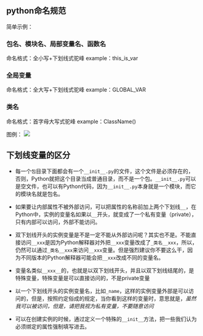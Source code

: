 ## python命名规范

简单示例：
### 包名、模块名、局部变量名、函数名
命名格式：全小写+下划线式驼峰
example：this_is_var

### 全局变量
命名格式：全大写+下划线式驼峰
example：GLOBAL_VAR

### 类名
命名格式：首字母大写式驼峰
example：ClassName()

图例：
![](http://7xq50z.com5.z0.glb.clouddn.com/python-norm.png)

## 下划线变量的区分

- 每一个`包`目录下面都会有一个`__init__.py`的文件，这个文件是必须存在的，否则，Python就把这个目录当成普通目录，而不是一个包。`__init__.py`可以是空文件，也可以有Python代码，因为`__init__.py`本身就是一个模块，而它的模块名就是包名。  

- 如果要让内部属性不被外部访问，可以把属性的名称前加上两个下划线`__`，在Python中，实例的变量名如果以`__`开头，就变成了一个私有变量（private），只有内部可以访问，外部不能访问。  

- 双下划线开头的实例变量是不是一定不能从外部访问呢？其实也不是。不能直接访问`__xxx`是因为Python解释器对外把`__xxx`变量改成了`_类名__xxx`，所以，仍然可以通过`_类名__xxx`来访问`__xxx`变量。但是强烈建议你不要这么干，因为不同版本的Python解释器可能会把`__xxx`改成不同的变量名。

- 变量名类似`__xxx__`的，也就是以双下划线开头，并且以双下划线结尾的，是特殊变量，特殊变量是可以直接访问的，不是private变量

- 以一个下划线开头的实例变量名，比如`_name`，这样的实例变量外部是可以访问的，但是，按照约定俗成的规定，当你看到这样的变量时，意思就是，*虽然我可以被访问，但是，请把我视为私有变量，不要随意访问*

- 可以在创建实例的时候，通过定义一个特殊的`__init__`方法，把一些我们认为必须绑定的属性强制填写进去。
